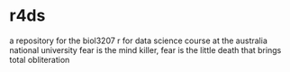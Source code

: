 # r4ds
 a repository for the biol3207 r for data science course at the australia national university
fear is the mind killer, fear is the little death that brings total obliteration